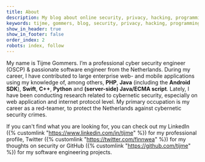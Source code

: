 ```yaml
---
title: About
description: My blog about online security, privacy, hacking, programming and much more. By the way, my name is Tijme Gommers, I&#039;m a ‎software engineer, entrepreneur and student. Programming in i.a. PHP, Java (including the Android SDK), Swift, Python and (server-side) Java/ECMA script.
keywords: tijme, gommers, blog, security, privacy, hacking, programming, software, engineer, entrepreneur, student, hacker
show_in_header: true
show_in_footer: false
order_index: 2
robots: index, follow
---
```


My name is Tijme Gommers. I’m a professional cyber security engineer (OSCP) & passionate software engineer from the Netherlands. During my career, I have contributed to large enterprise web- and mobile applications using my knowledge of, among others, **PHP**, **Java** (including the **Android SDK**), **Swift**, **C++**, **Python** and **(server-side) Java/ECMA script**. Lately, I have been conducting research related to cybernetic security, especially on web application and internet protocol level. My primary occupation is my career as a red-teamer, to protect the Netherlands against cybernetic security crimes.

If you can't find what you are looking for, you can check out my LinkedIn ({% customlink "https://www.linkedin.com/in/tijme" %}) for my professional profile, Twitter ({% customlink "https://twitter.com/finnwea" %}) for my thoughts on security or GitHub ({% customlink "https://github.com/tijme" %}) for my software engineering projects.